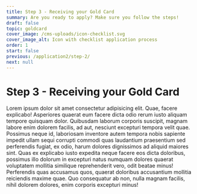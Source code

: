 ```yaml
---
title: Step 3 - Receiving your Gold Card
summary: Are you ready to apply? Make sure you follow the steps!
draft: false
topic: goldcard
cover_image: /cms-uploads/icon-checklist.svg
cover_image_alt: Icon with checklist application process
order: 1
start: false
previous: /application2/step-2/
next: null
---
```


# Step 3 - Receiving your Gold Card

Lorem ipsum dolor sit amet consectetur adipisicing elit. Quae, facere explicabo! Asperiores quaerat eum facere dicta odio rerum iusto aliquam tempore quisquam dolor. Quibusdam laborum corporis suscipit, magnam labore enim dolorem facilis, ad aut, nesciunt excepturi tempora velit quae. Possimus neque id, laboriosam inventore autem tempora nobis sapiente impedit ullam sequi corrupti commodi quas laudantium praesentium sed perferendis fugiat, ex odio, harum dolores dignissimos ad aliquid maiores sint. Quas ex explicabo iusto expedita neque facere eos dicta doloribus, possimus illo dolorum in excepturi natus numquam dolores quaerat voluptatem mollitia similique reprehenderit vero, odit beatae minus! Perferendis quas accusamus quos, quaerat doloribus accusantium mollitia reiciendis maxime quae. Quo consequatur ab non, nulla magnam facilis, nihil dolorem dolores, enim corporis excepturi minus!
